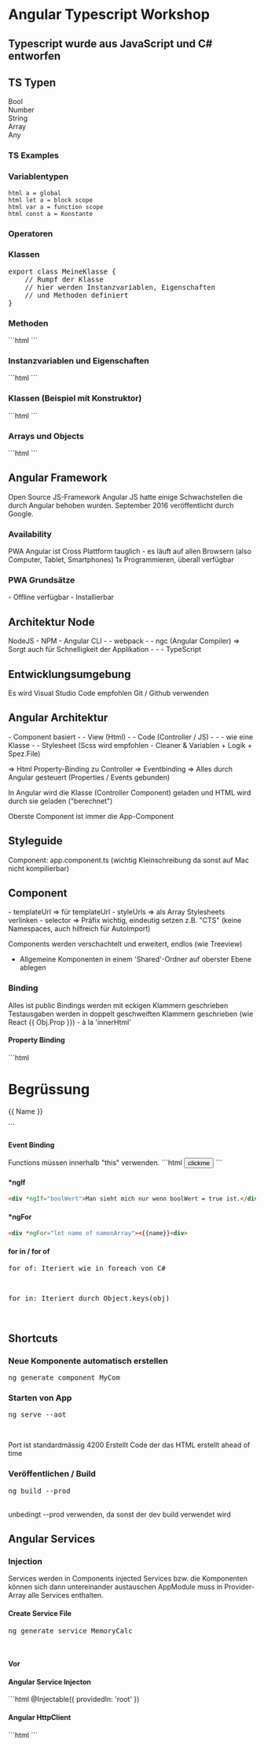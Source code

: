 <h1>Angular Typescript Workshop</h1>

<h2>Typescript wurde aus JavaScript und C# entworfen</h2>


<h2>TS Typen</h2>
Bool<br/>
Number<br/>
String<br/>
Array<br/>
Any

<h3>TS Examples</h3>


<h3>Variablentypen</h3>

```html a = global```</br>
```html let a = block scope```</br>
```html var a = function scope```</br>
```html const a = Konstante```</br>


<h3>Operatoren</h3>

<h3>Klassen</h3>
<pre>
export class MeineKlasse {
    // Rumpf der Klasse
    // hier werden Instanzvariablen, Eigenschaften
    // und Methoden definiert
}
</pre>

<h3>Methoden</h3>
```html ```

<h3>Instanzvariablen und Eigenschaften</h3>
```html ```

<h3>Klassen (Beispiel mit Konstruktor)</h3>
```html ```


<h3>Arrays und Objects</h3>
```html ```


<h2>Angular Framework</h2>
Open Source JS-Framework
Angular JS hatte einige Schwachstellen die durch Angular behoben wurden.
September 2016 veröffentlicht durch Google.

<h3>Availability</h3>
PWA
Angular ist Cross Plattform tauglich - es läuft auf allen Browsern (also Computer, Tablet, Smartphones)
1x Programmieren, überall verfügbar

<h3>PWA Grundsätze</h3>
- Offline verfügbar
- Installierbar




<h2>Architektur Node</h2>
NodeJS
- NPM
- Angular CLI
- - webpack
- - ngc (Angular Compiler) => Sorgt auch für Schnelligkeit der Applikation
- - - TypeScript 

<h2>Entwicklungsumgebung</h2>
Es wird Visual Studio Code empfohlen
Git / Github verwenden


<h2>Angular Architektur</h2>
- Component basiert
- - View (Html)
- - Code (Controller / JS)
- - - wie eine Klasse
- - Stylesheet (Scss wird empfohlen - Cleaner & Variablen + Logik + Spez.File)

=> Html Property-Binding zu Controller
=> Eventbinding
=> Alles durch Angular gesteuert (Properties / Events gebunden)

In Angular wird die Klasse (Controller Component) geladen und HTML wird durch sie geladen ("berechnet")

Oberste Component ist immer die App-Component

<h2>Styleguide</h2>
Component: app.component.ts (wichtig Kleinschreibung da sonst auf Mac nicht kompilierbar)

<h2>Component</h2>
- templateUrl => für templateUrl
- styleUrls => als Array Stylesheets verlinken
- selector => Präfix wichtig, eindeutig setzen z.B. "CTS" (keine Namespaces, auch hilfreich für AutoImport)

Components werden verschachtelt und erweitert, endlos (wie Treeview)
- Allgemeine Komponenten in einem 'Shared'-Ordner auf oberster Ebene ablegen

<h3>Binding</h3>
Alles ist public
Bindings werden mit eckigen Klammern geschrieben
Testausgaben werden in doppelt geschweiften Klammern geschrieben (wie React {{ Obj.Prop }}) - à la 'innerHtml'


<h4>Property Binding</h4>
```html 
<h1>Begrüssung</h1>
<p [title]="titletext">
    {{ Name }}
</p>
```


<h4>Event Binding</h4>
Functions müssen innerhalb <bold>"this"</bold> verwenden.
```html 
<button type="button" (click)="changeNameClick()">clickme</button>
```

<h4>*ngIf</h4>

```html
<div *ngIf="boolWert">Man sieht mich nur wenn boolWert = true ist.</div>
```


<h4>*ngFor</h4>

```html 
<div *ngFor="let name of namenArray"><{{name}}<div>
```


<h4>for in / for of</h4>
<pre>for of: Iteriert wie in foreach von C#</pre><br/>
<pre>for in: Iteriert durch Object.keys(obj)</pre><br/>

<h2>Shortcuts</h2>

<h3>Neue Komponente automatisch erstellen</h3>
<pre>ng generate component MyCom</pre>

<h3>Starten von App</h3>
<pre>ng serve --aot</pre><br/>

<desc>Port ist standardmässig 4200</desc>
<desc>Erstellt Code der das HTML erstellt ahead of time</desc>

<h3>Veröffentlichen / Build</h3>
<pre>ng build --prod</pre><br/>
<desc>unbedingt --prod verwenden, da sonst der dev build verwendet wird</desc>



<h2>Angular Services</h2>

<h3>Injection</h3>
Services werden in Components injected
Services bzw. die Komponenten können sich dann untereinander austauschen
AppModule muss in Provider-Array alle Services enthalten.

<h4>Create Service File</h4>
<pre>ng generate service MemoryCalc</pre><br/>

<h4>Vor  </h4>

<h4>Angular Service Injecton</h4>
```html @Injectable({ providedIn: 'root' })

<h4>Angular HttpClient</h4>
```html ```
